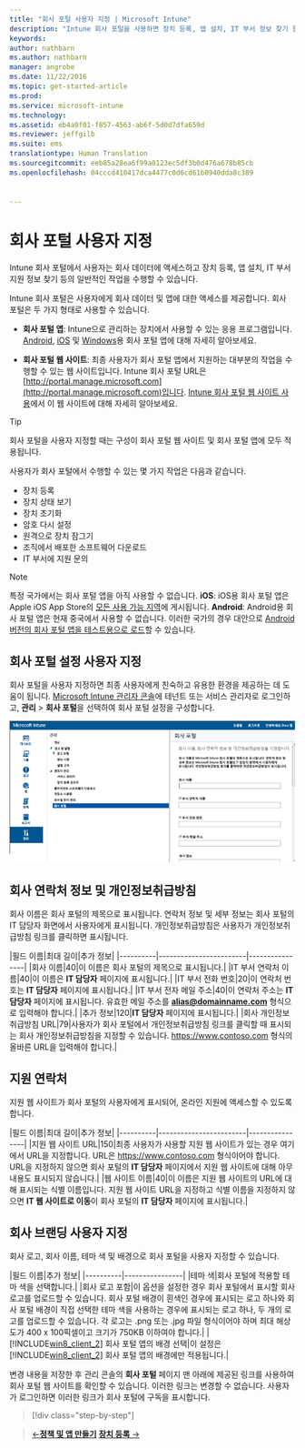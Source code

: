 ```yaml
---
title: "회사 포털 사용자 지정 | Microsoft Intune"
description: "Intune 회사 포털을 사용하면 장치 등록, 앱 설치, IT 부서 정보 찾기 등과 같은 일반적인 작업 수행할 수 있습니다."
keywords: 
author: nathbarn
ms.author: nathbarn
manager: angrobe
ms.date: 11/22/2016
ms.topic: get-started-article
ms.prod: 
ms.service: microsoft-intune
ms.technology: 
ms.assetid: eb4a9f01-f857-4563-ab6f-5d0d7dfa659d
ms.reviewer: jeffgilb
ms.suite: ems
translationtype: Human Translation
ms.sourcegitcommit: eeb85a28ea6f99a0123ec5df3b0d476a678b85cb
ms.openlocfilehash: 04cccd410417dca4477c0d6cd61b0940dda8c389


---
```


# <a name="customize-the-company-portal"></a>회사 포털 사용자 지정
Intune 회사 포털에서 사용자는 회사 데이터에 액세스하고 장치 등록, 앱 설치, IT 부서 지원 정보 찾기 등의 일반적인 작업을 수행할 수 있습니다.

Intune 회사 포털은 사용자에게 회사 데이터 및 앱에 대한 액세스를 제공합니다. 회사 포털은 두 가지 형태로 사용할 수 있습니다.

-   **회사 포털 앱**: Intune으로 관리하는 장치에서 사용할 수 있는 응용 프로그램입니다. [Android](/Intune/EndUser/using-your-android-device-with-intune), [iOS](/Intune/EndUser/using-your-ios-or-mac-os-x-device-with-intune) 및 [Windows](/Intune/EndUser/using-your-windows-device-with-intune)용 회사 포털 앱에 대해 자세히 알아보세요.


- **회사 포털 웹 사이트**: 최종 사용자가 회사 포털 앱에서 지원하는 대부분의 작업을 수행할 수 있는 웹 사이트입니다. Intune 회사 포털 URL은 [http://portal.manage.microsoft.com](http://portal.manage.microsoft.com)입니다. [Intune 회사 포털 웹 사이트 사용](/Intune/EndUser/using-the-intune-company-portal-website)에서 이 웹 사이트에 대해 자세히 알아보세요.

> [!TIP]
> 회사 포털을 사용자 지정할 때는 구성이 회사 포털 웹 사이트 및 회사 포털 앱에 모두 적용됩니다.

사용자가 회사 포털에서 수행할 수 있는 몇 가지 작업은 다음과 같습니다.

-   장치 등록
-   장치 상태 보기
-   장치 초기화
-   암호 다시 설정
-   원격으로 장치 잠그기
-   조직에서 배포한 소프트웨어 다운로드
-   IT 부서에 지원 문의

> [!NOTE]
> 특정 국가에서는 회사 포털 앱을 아직 사용할 수 없습니다.
> __iOS__: iOS용 회사 포털 앱은 Apple iOS App Store의 [모든 사용 가능 지역](https://go.microsoft.com/fwlink/?linkid=831284)에 게시됩니다.
> __Android__: Android용 회사 포털 앱은 현재 중국에서 사용할 수 없습니다. 이러한 국가의 경우 대안으로 [Android 버전의 회사 포털 앱을 테스트용으로 로드](https://www.microsoft.com/en-us/download/details.aspx?id=49140)할 수 있습니다.  

## <a name="customize-company-portal-settings"></a>회사 포털 설정 사용자 지정
회사 포털을 사용자 지정하면 최종 사용자에게 친숙하고 유용한 환경을 제공하는 데 도움이 됩니다. [Microsoft Intune 관리자 콘솔](https://manage.microsoft.com)에 테넌트 또는 서비스 관리자로 로그인하고, **관리** &gt; **회사 포털**을 선택하여 회사 포털 설정을 구성합니다.

![admin-console-admin-workspace-comp-portal-settings](./media/companyportal.png)

## <a name="company-contact-information-and-privacy-statement"></a>회사 연락처 정보 및 개인정보취급방침
회사 이름은 회사 포털의 제목으로 표시됩니다. 연락처 정보 및 세부 정보는 회사 포털의 IT 담당자 화면에서 사용자에게 표시됩니다. 개인정보취급방침은 사용자가 개인정보취급방침 링크를 클릭하면 표시됩니다.

|필드 이름|최대 길이|추가 정보|
    |----------|------------------------|----------------|
    |회사 이름|40|이 이름은 회사 포털의 제목으로 표시됩니다.|
    |IT 부서 연락처 이름|40|이 이름은 **IT 담당자** 페이지에 표시됩니다.|
    |IT 부서 전화 번호|20|이 연락처 번호는 **IT 담당자** 페이지에 표시됩니다.|
    |IT 부서 전자 메일 주소|40|이 연락처 주소는 **IT 담당자** 페이지에 표시됩니다. 유효한 메일 주소를 **alias@domainname.com** 형식으로 입력해야 합니다.|
    |추가 정보|120|**IT 담당자** 페이지에 표시됩니다.|
    |회사 개인정보취급방침 URL|79|사용자가 회사 포털에서 개인정보취급방침 링크를 클릭할 때 표시되는 회사 개인정보취급방침을 지정할 수 있습니다. https://www.contoso.com 형식의 올바른 URL을 입력해야 합니다.|

## <a name="support-contacts"></a>지원 연락처
지원 웹 사이트가 회사 포털의 사용자에게 표시되어, 온라인 지원에 액세스할 수 있도록 합니다.

|필드 이름|최대 길이|추가 정보|
    |----------|------------------------|----------------|
    |지원 웹 사이트 URL|150|최종 사용자가 사용할 지원 웹 사이트가 있는 경우 여기에서 URL을 지정합니다. URL은 https://www.contoso.com 형식이어야 합니다. URL을 지정하지 않으면 회사 포털의 **IT 담당자** 페이지에서 지원 웹 사이트에 대해 아무 내용도 표시되지 않습니다.|
    |웹 사이트 이름|40|이 이름은 지원 웹 사이트의 URL에 대해 표시되는 식별 이름입니다. 지원 웹 사이트 URL을 지정하고 식별 이름을 지정하지 않으면 **IT 웹 사이트로 이동**이 회사 포털의 **IT 담당자** 페이지에 표시됩니다.|

## <a name="company-branding-customization"></a>회사 브랜딩 사용자 지정
회사 로고, 회사 이름, 테마 색 및 배경으로 회사 포털을 사용자 지정할 수 있습니다.

|필드 이름|추가 정보|
    |----------|----------------|
    |테마 색|회사 포털에 적용할 테마 색을 선택합니다.|
    |회사 로고 포함|이 옵션을 설정한 경우 회사 포털에서 표시할 회사 로고를 업로드할 수 있습니다. 회사 포털 배경이 흰색인 경우에 표시되는 로고 하나와 회사 포털 배경이 직접 선택한 테마 색을 사용하는 경우에 표시되는 로고 하나, 두 개의 로고를 업로드할 수 있습니다. 각 로고는 .png 또는 .jpg 파일 형식이어야 하며 최대 해상도가 400 x 100픽셀이고 크기가 750KB 이하여야 합니다.|
    |[!INCLUDE[win8_client_2](../includes/win8_client_2_md.md)] 회사 포털 앱의 배경 선택|이 설정은 [!INCLUDE[win8_client_2](../includes/win8_client_2_md.md)] 회사 포털 앱의 배경에만 적용됩니다.|


변경 내용을 저장한 후 관리 콘솔의 **회사 포털** 페이지 맨 아래에 제공된 링크를 사용하여 회사 포털 웹 사이트를 확인할 수 있습니다. 이러한 링크는 변경할 수 없습니다. 사용자가 로그인하면 이러한 링크가 회사 포털에 구독을 표시합니다.

>[!div class="step-by-step"]

>[&larr;**정책 및 앱 만들기**](.\start-with-a-paid-subscription-to-microsoft-intune-step-6.md)       [**장치 등록** &rarr;](.\start-with-a-paid-subscription-to-microsoft-intune-step-8.md)  



<!--HONumber=Dec16_HO2-->


